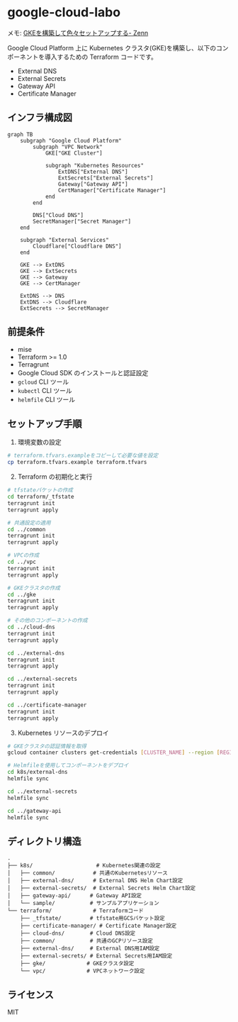 # google-cloud-labo

メモ: [GKEを構築して色々セットアップする- Zenn](https://zenn.dev/daylight55/scraps/0432c59da98a06)

Google Cloud Platform 上に Kubernetes クラスタ(GKE)を構築し、以下のコンポーネントを導入するための Terraform コードです。

- External DNS
- External Secrets
- Gateway API
- Certificate Manager

## インフラ構成図

```mermaid
graph TB
    subgraph "Google Cloud Platform"
        subgraph "VPC Network"
            GKE["GKE Cluster"]

            subgraph "Kubernetes Resources"
                ExtDNS["External DNS"]
                ExtSecrets["External Secrets"]
                Gateway["Gateway API"]
                CertManager["Certificate Manager"]
            end
        end

        DNS["Cloud DNS"]
        SecretManager["Secret Manager"]
    end

    subgraph "External Services"
        Cloudflare["Cloudflare DNS"]
    end

    GKE --> ExtDNS
    GKE --> ExtSecrets
    GKE --> Gateway
    GKE --> CertManager

    ExtDNS --> DNS
    ExtDNS --> Cloudflare
    ExtSecrets --> SecretManager
```

## 前提条件

- mise
- Terraform >= 1.0
- Terragrunt
- Google Cloud SDK のインストールと認証設定
- `gcloud` CLI ツール
- `kubectl` CLI ツール
- `helmfile` CLI ツール

## セットアップ手順

1. 環境変数の設定

```bash
# terraform.tfvars.exampleをコピーして必要な値を設定
cp terraform.tfvars.example terraform.tfvars
```

2. Terraform の初期化と実行

```bash
# tfstateバケットの作成
cd terraform/_tfstate
terragrunt init
terragrunt apply

# 共通設定の適用
cd ../common
terragrunt init
terragrunt apply

# VPCの作成
cd ../vpc
terragrunt init
terragrunt apply

# GKEクラスタの作成
cd ../gke
terragrunt init
terragrunt apply

# その他のコンポーネントの作成
cd ../cloud-dns
terragrunt init
terragrunt apply

cd ../external-dns
terragrunt init
terragrunt apply

cd ../external-secrets
terragrunt init
terragrunt apply

cd ../certificate-manager
terragrunt init
terragrunt apply
```

3. Kubernetes リソースのデプロイ

```bash
# GKEクラスタの認証情報を取得
gcloud container clusters get-credentials [CLUSTER_NAME] --region [REGION] --project [PROJECT_ID]

# Helmfileを使用してコンポーネントをデプロイ
cd k8s/external-dns
helmfile sync

cd ../external-secrets
helmfile sync

cd ../gateway-api
helmfile sync
```

## ディレクトリ構造

```
.
├── k8s/                    # Kubernetes関連の設定
│   ├── common/            # 共通のKubernetesリソース
│   ├── external-dns/      # External DNS Helm Chart設定
│   ├── external-secrets/  # External Secrets Helm Chart設定
│   ├── gateway-api/      # Gateway API設定
│   └── sample/           # サンプルアプリケーション
└── terraform/             # Terraformコード
    ├── _tfstate/         # tfstate用GCSバケット設定
    ├── certificate-manager/ # Certificate Manager設定
    ├── cloud-dns/        # Cloud DNS設定
    ├── common/           # 共通のGCPリソース設定
    ├── external-dns/     # External DNS用IAM設定
    ├── external-secrets/ # External Secrets用IAM設定
    ├── gke/             # GKEクラスタ設定
    └── vpc/             # VPCネットワーク設定
```

## ライセンス

MIT
